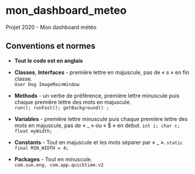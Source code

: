 # mon_dashboard_meteo
Projet 2020 - Mon dashboard météo

## Conventions et normes
-	**Tout le code est en anglais**

-   **Classes**, **Interfaces**
        - première lettre en majuscule, pas de « s » en fin classe.     
                ```
                User
                Dog
                ImageMainWindow
                ```
                
-	**Methods**
        - un verbe de préférence, première lettre minuscule puis chaque première lettre des mots en majuscule.    
                 ```
                run();
                runFast();
                getBackground() ;
                ```
                
-   **Variables**
        - première lettre minuscule puis chaque première lettre des mots en majuscule, pas de « _ » ou « $ » en debut.
                ```
                int i;
                char c;
                float myWidth;
                ```
                
-	**Constants**
        - Tout en majuscule et les mots séparer par « _ ».
                ```
                static final MIN_WIDTH = 4;
                ```
                
-   **Packages**
        - Tout en minuscule.   
                ```
                com.sun.eng, com.app.quicktime.v2
                ```
